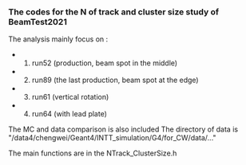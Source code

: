 ### The codes for the N of track and cluster size study of BeamTest2021
The analysis mainly focus on : 
- 1. run52 (production, beam spot in the middle)
- 2. run89 (the last production, beam spot at the edge)
- 3. run61 (vertical rotation)
- 4. run64 (with lead plate)

The MC and data comparison is also included
The directory of data is "/data4/chengwei/Geant4/INTT_simulation/G4/for_CW/data/..."

The main functions are in the NTrack_ClusterSize.h

